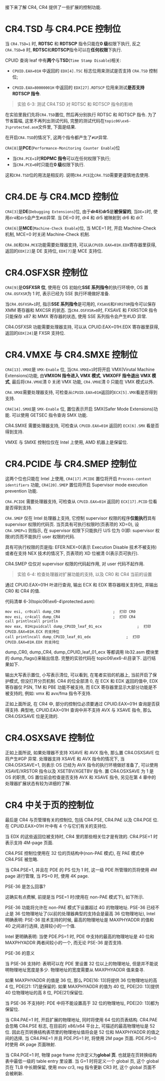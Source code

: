 接下来了解 CR4, CR4 提供了一些扩展的控制功能.

# CR4.TSD 与 CR4.PCE 控制位

当 `CR4.TSD=1` 时, **RDTSC** 和 **RDTSCP** 指令只能在**0 级**权限下执行, 反之 `CR4.TSD=0` 时, **RDTSC**和**RDTSCP**指令可以在**任何权限**下执行.

CPUID 查询 leaf 中有**两个**与**TSD**(`Time Stamp Disable`)相关:

* `CPUID.EAX=01H` 中返回的 `EDX[4].TSC` 标志位用来测试是否支持 `CR4.TSD` 控制位;

* `CPUID.EAX=80000001H` 中返回的 `EDX[27].RDTSCP` 位用来测试**是否支持 RDTSCP 指令**.

> 实验 6-3: 测试 CR4.TSD 对 RDTSC 和 RDTSCP 指令的影响

在实验里我们先将`CR4.TSD`置位, 然后再分别执行 RDTSC 和 RDTSCP 指令. 为了节省篇幅, 这里不再列出测试代码, 完整的测试代码在`topic06\ex6-3\protected.asm`文件里, 下面是结果.

在开启`CR4.TSD`的情况下, 这两个指令都产生了`#GP`异常.

`CR4[8]`是**PCE**(`Performance-Monitoring Counter Enable`)位

* 当`CR4.PCE=1`时**RDPMC 指令**可以在任何权限下执行;
* 当`CR4.PCE=0`时只能在**0 级**权限下执行.

这和`CR4.TSD`位的用法是相反的. 说明`CR4.PCE`比`CR4.TSD`需要更谨慎地去使用.

# CR4.DE 与 CR4.MCD 控制位

`CR4[3]`是**DE**(`Debugging Extensions`)位, 由于**dr4**和**dr5**是**被保留的**, 当`DE=1`时, 使用`dr4`和`dr5`会产生`#UD`异常. 当 DE=0 时, dr4 和 dr5 被映射到 dr6 和 dr7.

`CR4[6]`是**MCE**(`Machine-Check Enable`)位, 当 MCE=1 时, 开启 Machine-Check 机制, MCE=0 时关闭 Machine-Check 机制.

`CR4.DE`和`CR4.MCE`功能需要处理器支持, 可以从`CPUID.EAX=01H.EDX`寄存器里获得, 返回的`EDX[2]`是 DE 支持位, `EDX[7]`是 MCE 支持位.

# CR4.OSFXSR 控制位

`CR4[9]`是**OSFXSR 位**, 使用在 OS 初始化**SSE 系列指令**的执行环境中, OS 置`CR4.OSFXSR`为 1 时, 表示已经为 SSE 执行环境做好准备.

当`CR4.OSFXSR=1`时, 指示**SSE 系列指令**是可用的, `FXSAVE`和`FXRSTOR`指令可以保存 XMM 寄存器和 MXCSR 的状态. 当`CR4.OSFXSR=0`时, FXSAVE 和 FXRSTOR 指令只能保存 x87 和 MMX 寄存器的状态, 使用 SSE 系列指令会产生#UD 异常.

CR4.OSFXSR 功能需要处理器支持, 可以从 CPUID.EAX=01H.EDX 寄存器里获得, 返回的`EDX[24]`是 FXSR 支持位.

# CR4.VMXE 与 CR4.SMXE 控制位

`CR4[13].VMXE`是 `VMX-Enable` 位, 当`CR4.VMXE=1`时将开启 VMX(Virutal Machine Extensions)功能, 由**VMXON 指令进入 VMX 模式**, **VMXOFF 指令退出 VMX 模式**, 最后将`CR4.VMXE`清 0 关闭 VMX 功能, `CR4.VMXE`清 0 只能在 VMX 模式以外.

`CR4.VMXE`需要处理器支持, 可检查从`CPUID.EAX=01H`返回的`ECX[5].VMX`看是否得到支持.

`CR4[14].SMXE`是 `SMX-Enable` 位, 置位表示开启 SMX(Safer Mode Extensions)功能. 可以使用 GETSEC 指令查询 SMX 功能.

CR4.SMXE 需要处理器支持, 可检查从 `CPUID.EAX=01H` 返回的 `ECX[6].SMX` 看是否得到支持.

VMXE 与 SMXE 控制位仅在 Intel 上使用, AMD 机器上是保留位.

# CR4.PCIDE 与 CR4.SMEP 控制位

这两个位也只能在 Intel 上使用, `CR4[17].PCIDE` 置位将开启 `Process-context identifiers` 功能, `CR4[20].SMEP` 置位将开启 Supervisor mode execution prevention 功能.

`CR4.PCIDE` 需要处理器支持, 可检查从 `CPUID.EAX=01H` 返回的 `ECX[17].PCID` 位看是否得到支持.

`CR4.SMEP` 仅在 Intel 处理器上支持, 它控制 supervisor 权限的程序**仅能执行**具有 supervisor 权限的代码页. 当页具有可执行权限时(页表项的 XD=0), 设 `CR4.SMEP=1` 则指示, 在 supervisor 权限下只能执行 U/S 位为 0(即: supervisor 权限)的页而不能执行 user 权限的代码.

具有可执行权限的页是指: EFER.NEX=0(表示 Execution Disable 技术不被支持)或者在支持 NEX 技术的情况下, 页表项的 XD 位被清 0(表示页可执行).

CR4.SMEP 位仅对 supervisor 权限的代码起作用, 对 user 代码不起作用.

> 实验 6-4: 检查处理器对扩展功能的支持, 以及 CR0 和 CR4 当前的设置

通过 CPUID.EAX=01H 叶进行查询, 输出 ECX 和 EDX 寄存器相关支持位, 并输出 CR0 和 CR4 的值.

代码清单 6-3(topic06\ex6-4\protected.asm):
```
mov esi, cr0call dump_CR0                        ;  打印 CR0
mov esi, cr4call dump_CR4                        ;  打印 CR4
call printlncall println
mov eax, 01Hcpuidcall dump_CPUID_leaf_01_ecx                ;  打印 CPUID.EAX=01H.ECX 的支持位
call printlncall dump_CPUID_leaf_01_edx                ;  打印 CPUID.EAX=01H.EDX 的支持位
```

dump_CR0, dump_CR4, dump_CPUID_leaf_01_ecx 等都调用 lib32.asm 模块里的 dump_flags()来输出信息. 完整的实验代码在 topic06\ex6-4\目录下. 运行结果如下.

输出大写表示置位, 小写表示清位, 可以看到, 在笔者实验的机器上, 当前开启了保护模式, 但没打开分页机制. CR4 的位全部清 0, 在 ECX 和 EDX 返回的值中, EDX 寄存器仅 PSN, TM 和 PBE 功能不被支持, 而 ECX 寄存器里显示大部分功能是不被支持的, 例如: vmx 和 avx/fma 指令不支持.

正如上面所说, 在 CR4 中, 部分的控制位必须要通过 CPUID.EAX=01H 查询是否获得支持. 典型地, CPUID.EAX=01H 查询中并不支持 AVX 与 XSAVE 指令, 那么 CR4.OSXSAVE 位是无效的.

# CR4.OSXSAVE 控制位

正如上面所说, 如果处理器不支持 XSAVE 和 AVX 指令, 那么置 CR4.OSXSAVE 位将产生#GP 异常. 处理器支持 XSAVE 和 AVX 指令的情况下, 当 CR4.OSXSAVE=1, 则表示 OS 已经为 AVX 指令的执行环境做好准备了, 可以使用 XSAVE/XRSTOR 指令以及 XSETBV/XGETBV 指令. 置 CR4.OSXSAVE 为 1 是 OS 的职责, OS 置位前会检查是否支持 AVX 和 XSAVE 指令, 另见在第 4 章中的处理器扩展状态有较为详细的了解.

# CR4 中关于页的控制位

最后是 CR4 与页管理有关的控制位, 包括 CR4.PSE, CR4.PAE 以及 CR4.PGE 位. 在 CPUID.EAX=01H 叶中有 4 个与它们有关的支持位.

当 EDX 的这些返回位被支持时, CR4 里的那些相关位才是有效的. CR4.PSE=1 时表示支持 4M-page 页面.

CR4.PSE 控制位使用在 32 位的页结构中(non-PAE 模式), 在 PAE 模式中 CR4.PSE 被忽略.

当 CR4.PSE=1, 并且在 PDE 的 PS 位为 1 时, 这一级 PDE 所管理的页将使用 4M page 进行管理, 当 PS=0 时, 使用 4K page.

PSE-36 是怎么回事?

这确实有点费解, 前提是当 PSE=1 时(使用在 non-PAE 模式下), 如下所示.

PSE-36 功能将允许在 non-PAE 模式下设置超过 4G 的物理地址. PSE-36 已经不止是 36 位物理地址了(以前的处理器典型的支持会是最高 36 位物理地址), Intel 明确表明: PSE-36 技术支持的时候, 最高的物理地址是 MAXPHYADDR 的值和 40 之间进行选择, 选择较小的一个值.

Intel 更明确表明: 当使 PDE.PS=1 时, PDE 中支持的最高的物理地址是 40 位和 MAXPHYADDR 两者间较小的一个, 而无论 PSE-36 是否支持.

PSE-36 的意义

当 PSE-36 支持时: 表明可以在 PDE 里设置 32 位以上的物理地址, 但是并不能说明物理地址宽度是多少. 物理地址的宽度需要从 MAXPHYADDR 值来查寻.

如果 MAXPHYADDR 的值是 36 位, 那么 PDE[16: 13]将提供 36 位物理地址的高 4 位, PDE[21: 17]是保留的. 如果 MAXPHYADDR 的值为 40 位, PDE[20: 13]提供 40 位物理地址的高 8 位, PDE[21]保留位.

当 PSE-36 不支持时: PDE 中将不能设置高于 32 位的物理地址, PDE[20: 13]都为保留位.

当 CR4.PAE=1 时, 开启扩展的物理地址, 同时将使用 64 位的页表结构. CR4.PAE 会忽略 CR4.PSE 标志, 在目前的 x86/x64 平台上, 可描述的最高物理地址是 52 位. 因此在页转换结构表项里的物理地址值将会是 52 位和 MAXPHYADDR 的值之间的选择, 当 CR4.PAE=1 并且 PDE.PS=1 时, 将使用 2M page 页面. PDE.PS=0 时使用 4K page 页面映射.

当 CR4.PGE=1 时, 物理 page frame 允许定义为**global 页**. 也就是在页转换结构表中最低一级的 table entry 里设置. 当 G=1 时将定义一个 global 页, 这个 global 页在 TLB 中长期保留, 使用 mov cr3, reg 指令更新 CR3 时, 这个 global 页面不会被刷新.